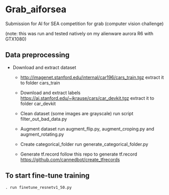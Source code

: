 # Grab_aiforsea
Submission for AI for SEA competition for grab (computer vision challenge)

(note: this was run and tested natively on my alienware aurora R6 with GTX1080)

## **Data preprocessing**
* Download and extract dataset 
	* http://imagenet.stanford.edu/internal/car196/cars_train.tgz
	  extract it to folder cars_train
	
  * Download and extract labels
	  https://ai.stanford.edu/~jkrause/cars/car_devkit.tgz
	  extract it to folder car_devkit
	
  * Clean dataset (some images are grayscale)
	  run script filter_out_bad_data.py
	
  * Augment dataset
	  run augment_flip.py, augment_croping.py and augment_rotating.py
	
  * Create categorical_folder
	  run generate_categorical_folder.py
	
  * Generate tf.record
	  follow this repo to generate tf.record https://github.com/cannedbot/create_tfrecords
    
## **To start fine-tune training**
	. run finetune_resnetv1_50.py
